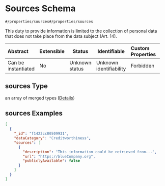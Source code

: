 # Sources Schema

```txt
#/properties/sources#/properties/sources
```

This duty to provide information is limited to the collection of personal data that does not take place from the data subject (Art. 14).


| Abstract            | Extensible | Status         | Identifiable            | Custom Properties | Additional Properties | Access Restrictions | Defined In                                                           |
| :------------------ | ---------- | -------------- | ----------------------- | :---------------- | --------------------- | ------------------- | -------------------------------------------------------------------- |
| Can be instantiated | No         | Unknown status | Unknown identifiability | Forbidden         | Allowed               | none                | [tilt-schema.json\*](../out/tilt-schema.json "open original schema") |

## sources Type

an array of merged types ([Details](tilt-schema-properties-sources-items.md))

## sources Examples

```json
[
  {
    "_id": "f1423cc00509931",
    "dataCategory": "Creditworthiness",
    "sources": [
      {
        "description": "This information could be retrieved from...",
        "url": "https://blueCompany.org",
        "publiclyAvailable": false
      }
    ]
  }
]
```
